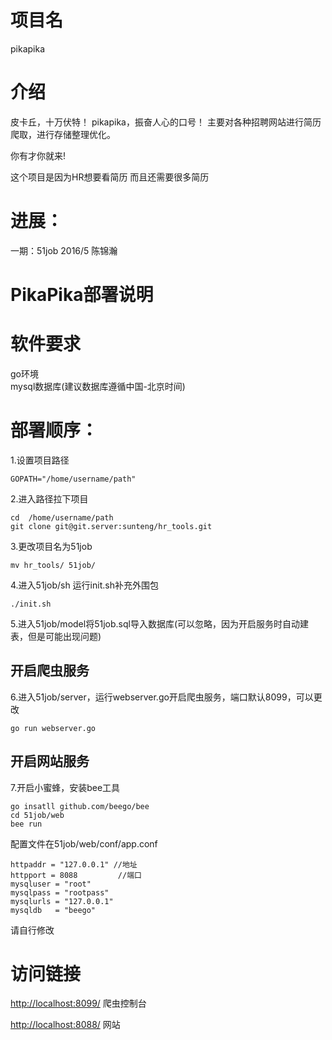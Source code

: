 # 项目名
pikapika

# 介绍
皮卡丘，十万伏特！
pikapika，振奋人心的口号！
主要对各种招聘网站进行简历爬取，进行存储整理优化。

你有才你就来!

这个项目是因为HR想要看简历
而且还需要很多简历


# 进展：
一期：51job  2016/5 陈锦瀚

# PikaPika部署说明

# 软件要求
go环境  
mysql数据库(建议数据库遵循中国-北京时间)

# 部署顺序：
1.设置项目路径

	GOPATH="/home/username/path"

2.进入路径拉下项目

	cd  /home/username/path
	git clone git@git.server:sunteng/hr_tools.git

3.更改项目名为51job

	mv hr_tools/ 51job/

4.进入51job/sh 运行init.sh补充外围包

	./init.sh

5.进入51job/model将51job.sql导入数据库(可以忽略，因为开启服务时自动建表，但是可能出现问题)


##  开启爬虫服务
6.进入51job/server，运行webserver.go开启爬虫服务，端口默认8099，可以更改
 	
 	go run webserver.go

## 开启网站服务
 7.开启小蜜蜂，安装bee工具

	go insatll github.com/beego/bee
 	cd 51job/web
 	bee run

配置文件在51job/web/conf/app.conf
	
	httpaddr = "127.0.0.1" //地址
	httpport = 8088         //端口
	mysqluser = "root"   
	mysqlpass = "rootpass"
	mysqlurls = "127.0.0.1"
	mysqldb   = "beego"

请自行修改

# 访问链接
[http://localhost:8099/](http://localhost:8099/) 爬虫控制台

[http://localhost:8088/](http://localhost:8088/) 网站

